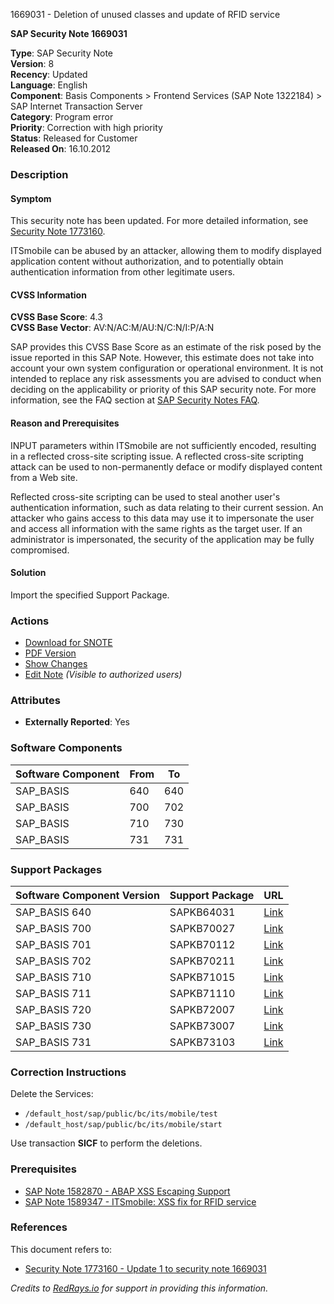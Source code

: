 1669031 - Deletion of unused classes and update of RFID service

**SAP Security Note 1669031**

**Type**: SAP Security Note  
**Version**: 8  
**Recency**: Updated  
**Language**: English  
**Component**: Basis Components > Frontend Services (SAP Note 1322184) > SAP Internet Transaction Server  
**Category**: Program error  
**Priority**: Correction with high priority  
**Status**: Released for Customer  
**Released On**: 16.10.2012  

### Description

#### Symptom
This security note has been updated. For more detailed information, see [Security Note 1773160](https://me.sap.com/notes/1773160).

ITSmobile can be abused by an attacker, allowing them to modify displayed application content without authorization, and to potentially obtain authentication information from other legitimate users.

#### CVSS Information
**CVSS Base Score**: 4.3  
**CVSS Base Vector**: AV:N/AC:M/AU:N/C:N/I:P/A:N  

SAP provides this CVSS Base Score as an estimate of the risk posed by the issue reported in this SAP Note. However, this estimate does not take into account your own system configuration or operational environment. It is not intended to replace any risk assessments you are advised to conduct when deciding on the applicability or priority of this SAP security note. For more information, see the FAQ section at [SAP Security Notes FAQ](https://service.sap.com/securitynotes/).

#### Reason and Prerequisites
INPUT parameters within ITSmobile are not sufficiently encoded, resulting in a reflected cross-site scripting issue. A reflected cross-site scripting attack can be used to non-permanently deface or modify displayed content from a Web site.

Reflected cross-site scripting can be used to steal another user's authentication information, such as data relating to their current session. An attacker who gains access to this data may use it to impersonate the user and access all information with the same rights as the target user. If an administrator is impersonated, the security of the application may be fully compromised.

#### Solution
Import the specified Support Package.

### Actions
- [Download for SNOTE](https://notesdownloads.sap.com/note/0040000009909642017)
- [PDF Version](https://userapps.support.sap.com/sap/support/sfm/notes/print/0001669031?language=en-US&token=EC94F7D4BF1D0D78B5C48AD6A4EA0B9C)
- [Show Changes](https://me.sap.com/notesLatestChanges/0001669031/E/diff)
- [Edit Note](https://me.sap.com/sap/support/notes/edit/0001669031) *(Visible to authorized users)*

### Attributes
- **Externally Reported**: Yes

### Software Components
| Software Component | From | To |
|--------------------|------|----|
| SAP_BASIS          | 640  | 640|
| SAP_BASIS          | 700  | 702|
| SAP_BASIS          | 710  | 730|
| SAP_BASIS          | 731  | 731|

### Support Packages
| Software Component Version | Support Package | URL |
|----------------------------|-----------------|-----|
| SAP_BASIS 640              | SAPKB64031      | [Link](https://me.sap.com/supportpackage/SAPKB64031) |
| SAP_BASIS 700              | SAPKB70027      | [Link](https://me.sap.com/supportpackage/SAPKB70027) |
| SAP_BASIS 701              | SAPKB70112      | [Link](https://me.sap.com/supportpackage/SAPKB70112) |
| SAP_BASIS 702              | SAPKB70211      | [Link](https://me.sap.com/supportpackage/SAPKB70211) |
| SAP_BASIS 710              | SAPKB71015      | [Link](https://me.sap.com/supportpackage/SAPKB71015) |
| SAP_BASIS 711              | SAPKB71110      | [Link](https://me.sap.com/supportpackage/SAPKB71110) |
| SAP_BASIS 720              | SAPKB72007      | [Link](https://me.sap.com/supportpackage/SAPKB72007) |
| SAP_BASIS 730              | SAPKB73007      | [Link](https://me.sap.com/supportpackage/SAPKB73007) |
| SAP_BASIS 731              | SAPKB73103      | [Link](https://me.sap.com/supportpackage/SAPKB73103) |

### Correction Instructions
Delete the Services:
- `/default_host/sap/public/bc/its/mobile/test`
- `/default_host/sap/public/bc/its/mobile/start`

Use transaction **SICF** to perform the deletions.

### Prerequisites
- [SAP Note 1582870 - ABAP XSS Escaping Support](https://me.sap.com/notes/1582870)  
- [SAP Note 1589347 - ITSmobile: XSS fix for RFID service](https://me.sap.com/notes/1589347)

### References
This document refers to:
- [Security Note 1773160 - Update 1 to security note 1669031](https://me.sap.com/notes/1773160)

*Credits to [RedRays.io](https://redrays.io) for support in providing this information.*